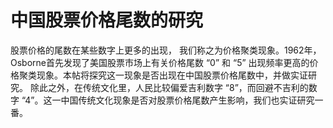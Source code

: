 # 中国股票价格尾数的研究

股票价格的尾数在某些数字上更多的出现， 我们称之为价格聚类现象。1962年，Osborne首先发现了美国股票市场上有关价格尾数 “0” 和 “5” 出现频率更高的价格聚类现象。本帖将探究这一现象是否出现在中国股票价格尾数中，并做实证研究。
除此之外，在传统文化里，人民比较偏爱吉利数字 “8”，而回避不吉利的数字 “4”。这一中国传统文化现象是否对股票价格尾数产生影响，我们也实证研究一番。